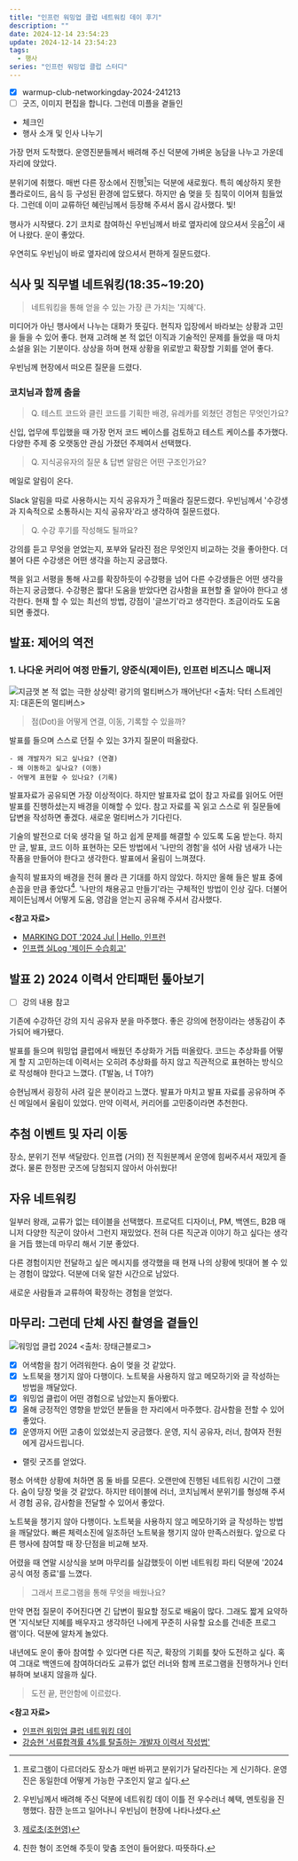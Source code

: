 ```yaml
---
title: "인프런 워밍업 클럽 네트워킹 데이 후기"
description: ""
date: 2024-12-14 23:54:23
update: 2024-12-14 23:54:23
tags:
  - 행사
series: "인프런 워밍업 클럽 스터디" 
---
```


- [x] warmup-club-networkingday-2024-241213
- [ ] 굿즈, 이미지 편집을 합니다. 그런데 미플을 곁들인

- 체크인
- 행사 소개 및 인사 나누기

가장 먼저 도착했다. 운영진분들께서 배려해 주신 덕분에 가벼운 농담을 나누고 가운데 자리에 앉았다.

분위기에 취했다. 매번 다른 장소에서 진행[^1]되는 덕분에 새로웠다. 특히 예상하지 못한 폴라로이드, 음식 등 구성된 환경에 압도됐다.
하지만 숨 멎을 듯 침묵이 이어져 힘들었다. 그런데 이미 교류하던 혜린님께서 등장해 주셔서 몹시 감사했다. 빛!

행사가 시작됐다. 2기 코치로 참여하신 우빈님께서 바로 옆자리에 앉으셔서 웃음[^2]이 새어 나왔다. 운이 좋았다.

우연히도 우빈님이 바로 옆자리에 앉으셔서 편하게 질문드렸다.

## 식사 및 직무별 네트워킹(18:35~19:20)

> 네트워킹을 통해 얻을 수 있는 가장 큰 가치는 '지혜'다.

미디어가 아닌 행사에서 나누는 대화가 뜻깊다. 현직자 입장에서 바라보는 상황과 고민을 들을 수 있어 좋다. 현재 고려해 본 적 없던 이직과 기술적인 문제를 들었을 때
마치 소설을 읽는 기분이다. 상상을 하며 현재 상황을 위로받고 확장할 기회를 얻어 좋다.

우빈님께 현장에서 떠오른 질문을 드렸다.

### 코치님과 함께 춤을

> Q. 테스트 코드와 클린 코드를 기획한 배경, 유레카를 외쳤던 경험은 무엇인가요?

신입, 업무에 투입했을 때 가장 먼저 코드 베이스를 검토하고 테스트 케이스를 추가했다. 다양한 주제 중 오랫동안 관심 가졌던 주제여서 선택했다.

> Q. 지식공유자의 질문 & 답변 알람은 어떤 구조인가요?

메일로 알림이 온다.

Slack 알림을 따로 사용하시는 지식 공유자가 [^3] 떠올라 질문드렸다. 우빈님께서 '수강생과 지속적으로 소통하시는 지식 공유자'라고 생각하여 질문드렸다.

> Q. 수강 후기를 작성해도 될까요?

강의를 듣고 무엇을 얻었는지, 포부와 달라진 점은 무엇인지 비교하는 것을 좋아한다. 더불어 다른 수강생은 어떤 생각을 하는지 궁금했다.

책을 읽고 서평을 통해 사고를 확장하듯이 수강평을 넘어 다른 수강생들은 어떤 생각을 하는지 궁금했다. 수강평은 짧다! 도움을 받았다면 감사함을 표현할 줄 알아야 한다고 생각한다.
현재 할 수 있는 최선의 방법, 강점이 '글쓰기'라고 생각한다. 조금이라도 도움 되면 좋겠다.

## 발표: 제어의 역전

### 1. 나다운 커리어 여정 만들기, 양준식(제이든), 인프런 비즈니스 매니저

![지금껏 본 적 없는 극한 상상력! 광기의 멀티버스가 깨어난다! <출처: 닥터 스트레인지: 대혼돈의 멀티버스>](doctor-strange-multiverse.avif)

> 점(Dot)을 어떻게 연결, 이동, 기록할 수 있을까?

발표를 들으며 스스로 던질 수 있는 3가지 질문이 떠올랐다.

```text
- 왜 개발자가 되고 싶나요? (연결)
- 왜 이동하고 싶나요? (이동)
- 어떻게 표현할 수 있나요? (기록)
```

발표자료가 공유되면 가장 이상적이다. 하지만 발표자료 없이 참고 자료를 읽어도 어떤 발표를 진행하셨는지 배경을 이해할 수 있다. 참고 자료를 꼭 읽고 스스로 위 질문들에 답변을 작성하면 좋겠다.
새로운 멀티버스가 기다린다.

기술의 발전으로 더욱 생각을 덜 하고 쉽게 문제를 해결할 수 있도록 도움 받는다. 하지만 글, 발표, 코드 이하 표현하는 모든 방법에서 '나만의 경험'을 섞어 사람 냄새가 나는 작품을 만들어야 한다고 생각한다.
발표에서 울림이 느껴졌다.

솔직히 발표자의 배경을 전혀 몰라 큰 기대를 하지 않았다. 하지만 올해 들은 발표 중에 손꼽을 만큼 좋았다[^4]. '나만의 채용공고 만들기'라는 구체적인 방법이 인상 깊다. 더불어 제이든님께서 어떻게 도움,
영감을 얻는지 공유해 주셔서 감사했다.

**<참고 자료>**

- [MARKING DOT '2024 Jul | Hello, 인프런](https://medium.com/joonsikyang/2024-jul-hello-인프런-138d5f31db98)
- [인프랩 실Log '제이든 수습회고'](https://doc.clickup.com/d/3gfz7-5843/log/3gfz7-964996/%EC%A0%9C%EC%9D%B4%EB%93%A0%EC%9D%98-%EC%88%98%EC%8A%B5%ED%9A%8C%EA%B3%A0)

## 발표 2) 2024 이력서 안티패턴 톺아보기

- [ ] 강의 내용 참고

기존에 수강하던 강의 지식 공유자 분을 마주했다. 좋은 강의에 현장이라는 생동감이 추가되어 배가됐다.

발표를 들으며 워밍업 클럽에서 배웠던 추상화가 거듭 떠올랐다. 코드는 추상화를 어떻게 할 지 고민하는데 이력서는 오히려 추상화를 하지 않고 직관적으로 표현하는 방식으로 작성해야 한다고 느꼈다. (T발놈, 너 T야?)

승현님께서 굉장히 사려 깊은 분이라고 느꼈다. 발표가 마치고 발표 자료를 공유하며 주신 메일에서 울림이 있었다. 만약 이력서, 커리어를 고민중이라면 추천한다.

## 추첨 이벤트 및 자리 이동

장소, 분위기 전부 색달랐다. 인프랩 (거의) 전 직원분께서 운영에 힘써주셔서 재밌게 즐겼다. 물론 한정판 굿즈에 당첨되지 않아서 아쉬웠다!

## 자유 네트워킹

일부러 왕래, 교류가 없는 테이블을 선택했다. 프로덕트 디자이너, PM, 백엔드, B2B 매니저 다양한 직군이 앉아서 그런지 재밌었다. 전혀 다른 직군과 이야기 하고 싶다는 생각을 거듭 했는데 마무리 해서 기분
좋았다.

다른 경험이지만 전달하고 싶은 메시지를 생각했을 때 현재 나의 상황에 빗대어 볼 수 있는 경험이 많았다. 덕분에 더욱 알찬 시간으로 남았다.

새로운 사람들과 교류하여 확장하는 경험을 얻었다.

## 마무리: 그런데 단체 사진 촬영을 곁들인

![워밍업 클럽 2024 <출처: 장태근블로그>](inflearn-warmup-club-networkingday-2024.jpeg)

- [x] 어색함을 참기 어려워한다. 숨이 멎을 것 같았다.
- [x] 노트북을 챙기지 않아 다행이다. 노트북을 사용하지 않고 메모하기와 글 작성하는 방법을 깨달았다.
- [x] 워밍업 클럽이 어떤 경험으로 남았는지 돌아봤다.
- [x] 올해 긍정적인 영향을 받았던 분들을 한 자리에서 마주했다. 감사함을 전할 수 있어 좋았다.
- [x] 운영까지 어떤 고충이 있었셨는지 궁금했다. 운영, 지식 공유자, 러너, 참여자 전원에게 감사드립니다.
- 랠릿 굿즈를 얻었다.

평소 어색한 상황에 처하면 몸 둘 바를 모른다. 오랜만에 진행된 네트워킹 시간이 그랬다. 숨이 당장 멎을 것 같았다. 하지만 테이블에 러너, 코치님께서 분위기를 형성해 주셔서
경험 공유, 감사함을 전달할 수 있어서 좋았다.

노트북을 챙기지 않아 다행이다. 노트북을 사용하지 않고 메모하기와 글 작성하는 방법을 깨달았다. 빠른 체력소진에 일조하던 노트북을 챙기지 않아 만족스러웠다.
앞으로 다른 행사에 참여할 때 장·단점을 비교해 보자.

어렸을 때 연말 시상식을 보며 마무리를 실감했듯이 이번 네트워킹 파티 덕분에 '2024 공식 여정 종료'를 느꼈다.

> 그래서 프로그램을 통해 무엇을 배웠나요?

만약 면접 질문이 주어진다면 긴 답변이 필요할 정도로 배움이 많다. 그래도 짧게 요약하면 '지식보단 지혜를 배우자고 생각하던 나에게 꾸준히 사유할 요소를 건네준 프로그램'이다.
덕분에 알차게 놀았다.

내년에도 운이 좋아 참여할 수 있다면 다른 직군, 확장의 기회를 찾아 도전하고 싶다. 혹여 그대로 백엔드에 참여하더라도 교류가 없던 러너와 함께 프로그램을 진행하거나
인터뷰하며 보내지 않을까 싶다.

> 도전 끝, 편안함에 이르렀다.

**<참고 자료>**

- [인프런 워밍업 클럽 네트워킹 데이](https://inf.run/92Mpr)
- [강승현 '서류합격률 4%를 탈출하는 개발자 이력서 작성법'](https://inf.run/6neUh)

[^1]: 프로그램이 다르더라도 장소가 매번 바뀌고 분위기가 달라진다는 게 신기하다. 운영진은 동일한데 어떻게 가능한 구조인지 알고 싶다.
[^2]: 우빈님께서 배려해 주신 덕분에 네트워킹 데이 이틀 전 우수러너 혜택, 멘토링을 진행했다. 잠깐 눈뜨고 일어나니 우빈님이 현장에 나타나셨다.
[^3]: [제로초(조현영)](https://www.inflearn.com/users/14793/@zerocho?srsltid=AfmBOorcxZBiBHK7hTFILD19O8V8359AQNfzUBx7rISSuJTXHHLkoI9C)
[^4]: 친한 형이 조언해 주듯이 맞춤 조언이 들어왔다. 따뜻하다. 

